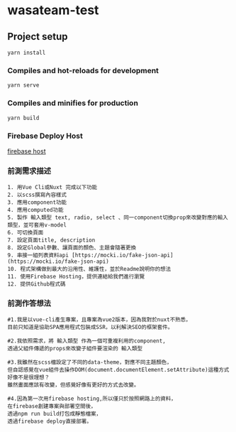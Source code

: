 # wasateam-test

## Project setup
```
yarn install
```
### Compiles and hot-reloads for development
```
yarn serve
```
### Compiles and minifies for production
```
yarn build
```
### Firebase Deploy Host
[firebase host](https://test-deploy-cbeaf.web.app)

### 前測需求描述
```
1. 用Vue Cli或Nuxt 完成以下功能  
2. 以scss撰寫內容樣式
3. 應用component功能
4. 應用computed功能
5. 製作 輸入類型 text, radio, select 、同一component切換prop來改變對應的輸入類型，並可套用v-model
6. 可切換頁面
7. 設定頁面title, description
8. 設定Global參數、讓頁面的顏色、主題會隨著更換
9. 串接一組列表資料api [https://mocki.io/fake-json-api](https://mocki.io/fake-json-api)
10. 程式架構做到最大的沿用性、維護性，並於Readme說明你的想法
11. 使用Firebase Hosting，提供連結給我們進行瀏覽
12. 提供Github程式碼
```

### 前測作答想法
```
#1.我是以vue-cli產生專案，且專案為vue2版本，因為我對於nuxt不熟悉，
目前只知道是協助SPA應用程式包裝成SSR，以利解決SEO的框架套件。

#2.我依照需求，將 輸入類型 作為一個可重複利用的component,
透過父組件傳遞的props來改變子組件要渲染的 輸入類型

#3.我雖然在scss檔設定了不同的data-theme，對應不同主題顏色，
但自認感覺在vue組件去操作DOM(document.documentElement.setAttribute)這種方式好像不是很理想？
雖然畫面應該有改變，但感覺好像有更好的方式去改變。

#4.因為第一次用firebase hosting,所以僅只於按照網路上的資料，
在firebase創建專案與部署空間後，
透過npm run build打包成靜態檔案，
透過firebase deploy直接部署。
```



